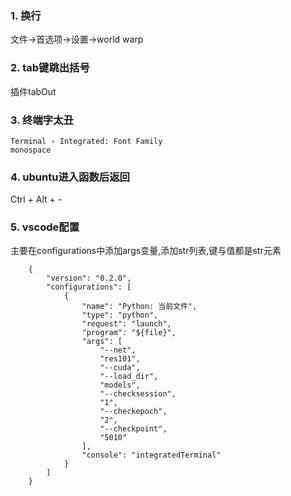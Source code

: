 ### 1. 换行
  文件->首选项->设置->world warp

### 2. tab键跳出括号
  插件tabOut
  
### 3. 终端字太丑
    Terminal › Integrated: Font Family
    monospace

### 4. ubuntu进入函数后返回
Ctrl + Alt + -

### 5. vscode配置
主要在configurations中添加args变量,添加str列表,键与值都是str元素

        {
            "version": "0.2.0",
            "configurations": [
                {
                    "name": "Python: 当前文件",
                    "type": "python",
                    "request": "launch",
                    "program": "${file}",
                    "args": [
                        "--net",
                        "res101",
                        "--cuda",
                        "--load_dir",
                        "models",
                        "--checksession",
                        "1",
                        "--checkepoch",
                        "2",
                        "--checkpoint",
                        "5010"
                    ],
                    "console": "integratedTerminal"
                }
            ]
        }
